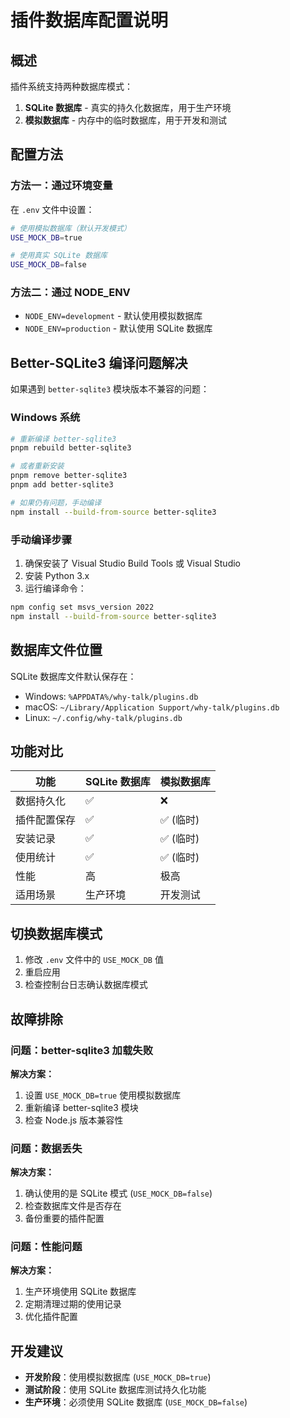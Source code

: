 # 插件数据库配置说明

## 概述

插件系统支持两种数据库模式：

1. **SQLite 数据库** - 真实的持久化数据库，用于生产环境
2. **模拟数据库** - 内存中的临时数据库，用于开发和测试

## 配置方法

### 方法一：通过环境变量

在 `.env` 文件中设置：

```bash
# 使用模拟数据库（默认开发模式）
USE_MOCK_DB=true

# 使用真实 SQLite 数据库
USE_MOCK_DB=false
```

### 方法二：通过 NODE_ENV

- `NODE_ENV=development` - 默认使用模拟数据库
- `NODE_ENV=production` - 默认使用 SQLite 数据库

## Better-SQLite3 编译问题解决

如果遇到 `better-sqlite3` 模块版本不兼容的问题：

### Windows 系统

```bash
# 重新编译 better-sqlite3
pnpm rebuild better-sqlite3

# 或者重新安装
pnpm remove better-sqlite3
pnpm add better-sqlite3

# 如果仍有问题，手动编译
npm install --build-from-source better-sqlite3
```

### 手动编译步骤

1. 确保安装了 Visual Studio Build Tools 或 Visual Studio
2. 安装 Python 3.x
3. 运行编译命令：

```bash
npm config set msvs_version 2022
npm install --build-from-source better-sqlite3
```

## 数据库文件位置

SQLite 数据库文件默认保存在：

- Windows: `%APPDATA%/why-talk/plugins.db`
- macOS: `~/Library/Application Support/why-talk/plugins.db`
- Linux: `~/.config/why-talk/plugins.db`

## 功能对比

| 功能         | SQLite 数据库 | 模拟数据库 |
| ------------ | ------------- | ---------- |
| 数据持久化   | ✅            | ❌         |
| 插件配置保存 | ✅            | ✅ (临时)  |
| 安装记录     | ✅            | ✅ (临时)  |
| 使用统计     | ✅            | ✅ (临时)  |
| 性能         | 高            | 极高       |
| 适用场景     | 生产环境      | 开发测试   |

## 切换数据库模式

1. 修改 `.env` 文件中的 `USE_MOCK_DB` 值
2. 重启应用
3. 检查控制台日志确认数据库模式

## 故障排除

### 问题：better-sqlite3 加载失败

**解决方案：**

1. 设置 `USE_MOCK_DB=true` 使用模拟数据库
2. 重新编译 better-sqlite3 模块
3. 检查 Node.js 版本兼容性

### 问题：数据丢失

**解决方案：**

1. 确认使用的是 SQLite 模式 (`USE_MOCK_DB=false`)
2. 检查数据库文件是否存在
3. 备份重要的插件配置

### 问题：性能问题

**解决方案：**

1. 生产环境使用 SQLite 数据库
2. 定期清理过期的使用记录
3. 优化插件配置

## 开发建议

- **开发阶段**：使用模拟数据库 (`USE_MOCK_DB=true`)
- **测试阶段**：使用 SQLite 数据库测试持久化功能
- **生产环境**：必须使用 SQLite 数据库 (`USE_MOCK_DB=false`)
